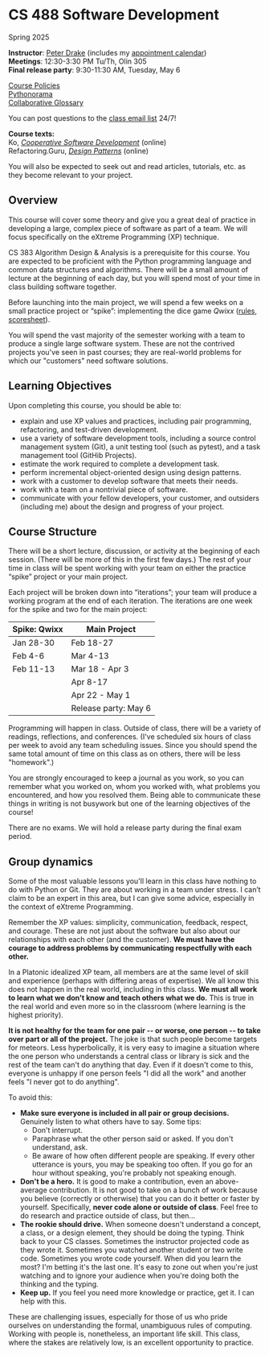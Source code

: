 # CS 488 Software Development
Spring 2025

**Instructor**: [Peter Drake](https://sites.google.com/a/lclark.edu/drake/home)
(includes my [appointment calendar](https://calendar.app.google/XiynwHJNprXgGxWd8))  
**Meetings**: 12:30-3:30 PM Tu/Th, Olin 305  
**Final release party**: 9:30-11:30 AM, Tuesday, May 6

[Course Policies](https://github.com/PeterDrake/drakepedia/blob/master/administrivia/policies.md)  
[Pythonorama](https://github.com/alainkaegi/pythonorama/blob/main/README.md)  
[Collaborative Glossary](https://docs.google.com/document/d/1ZEuJ2BPR2Gbh65tMgPfvKOBvWIORiKy-w-4yFI0g1vk/edit?usp=sharing)

You can post questions to the [class email list](25sp-cs-488-01@lclark.edu) 24/7!

**Course texts:**  
Ko, [*Cooperative Software Development*](https://faculty.washington.edu/ajko/books/cooperative-software-development/)
(online)  
Refactoring.Guru, [*Design Patterns*](https://refactoring.guru/design-patterns) (online)

You will also be expected to seek out and read articles, tutorials, etc. as they become relevant to your project.

## Overview
This course will cover some theory and give you a great deal of practice in developing a large, complex piece of  software as part of a team. We will focus specifically on the eXtreme Programming (XP) technique.

CS 383 Algorithm Design & Analysis is a prerequisite for this course. You are expected to be proficient with the  Python programming language and common data structures and algorithms. There will be a small amount of lecture at the  beginning of each day, but you will spend most of your time in class building software together.

Before launching into the main project, we will spend a few weeks on a small practice project or “spike”: implementing  the dice game *Qwixx* ([rules](https://www.ultraboardgames.com/qwixx/game-rules.php), [scoresheet](https://boardgamegeek.com/file/download_redirect/e183511b21ad0dc4f4fe14cc08d1d9870da8376730d289e9/SingleQwixxScoresheetA4.pdf)).

You will spend the vast majority of the semester working with a team to produce a single large software system. These  are not the contrived projects you've seen in past courses; they are real-world problems for which our "customers" need  software solutions.

## Learning Objectives
Upon completing this course, you should be able to:

- explain and use XP values and practices, including pair programming, refactoring, and test-driven  development.
- use a variety of software development tools, including a source control management system (Git),  a unit testing tool (such as pytest), and a task management tool (GitHib Projects).
- estimate the work required to complete a development task.
- perform incremental object-oriented design using design patterns.
- work with a customer to develop software that meets their needs.
- work with a team on a nontrivial piece of software.
- communicate with your fellow developers, your customer, and outsiders (including me) about the design and progress of your project.

## Course Structure
There will be a short lecture, discussion, or activity at the beginning of each session. (There will be more of this in the first few days.) The rest of your time in class will be spent working with your team on either the practice “spike” project or your main project.

Each project will be broken down into “iterations”; your team will produce a working program at the end of each  iteration. The iterations are one week for the spike and two for the main project:

| Spike: Qwixx | Main Project
|--------------| --
| Jan 28-30    | Feb 18-27
| Feb 4-6      | Mar 4-13
| Feb 11-13    | Mar 18 - Apr 3
|              | Apr 8-17
|              | Apr 22 - May 1
|              | Release party: May 6


Programming will happen in class. Outside of class, there will be a variety of readings, reflections, and conferences. (I've scheduled six hours of class per week to avoid any team scheduling issues. Since you should spend the same total  amount of time on this class as on others, there will be less "homework".)

You are strongly encouraged to keep a journal as you work, so you can remember what you worked on, whom you worked with, what problems you encountered, and how you resolved them. Being able to communicate these things in writing is not busywork but one of the learning objectives of the course!

There are no exams. We will hold a release party during the final exam period.

## Group dynamics
Some of the most valuable lessons you'll learn in this class have nothing to do with Python or Git. They are about working in a team under stress. I can’t claim to be an expert in this area, but I can give some advice, especially in the context of eXtreme Programming.

Remember the XP values: simplicity, communication, feedback, respect, and courage. These are not just about the software but also about our relationships with each other (and the customer). **We must have the courage to address problems by communicating respectfully with each other.**

In a Platonic idealized XP team, all members are at the same level of skill and experience (perhaps with differing areas of expertise). We all know this does not happen in the real world, including in this class. **We must all work to learn what we don't know and teach others what we do.** This is true in the real world and even more so in the classroom (where learning is the highest priority).

**It is not healthy for the team for one pair -- or worse, one person -- to take over part or all of the project.** The  joke is that such people become targets for meteors. Less hyperbolically, it is very easy to imagine a situation where the one person who understands a central class or library is sick and the rest of the team can't do anything that day. Even if it doesn't come to this, everyone is unhappy if one person feels "I did all the work" and another feels "I
never got to do anything".

To avoid this:
- **Make sure everyone is included in all pair or group decisions.** Genuinely listen to what others have to say. Some tips:
  - Don't interrupt.
  - Paraphrase what the other person said or asked. If you don't understand, ask.
  - Be aware of how often different people are speaking. If every other utterance is yours, you may be speaking too often. If you go for an hour without speaking, you're probably not speaking enough.
- **Don't be a hero.** It is good to make a contribution, even an above-average contribution. It is not good to take on a bunch of work because you believe (correctly or otherwise) that you can do it better or faster by yourself. Specifically, **never code alone or outside of class**. Feel free to do research and practice outside of class, but then...
- **The rookie should drive.** When someone doesn't understand a concept, a class, or a design element, they should be doing the typing. Think back to your CS classes. Sometimes the instructor projected code as they wrote it. Sometimes you watched another student or two write code. Sometimes you wrote code yourself. When did you learn the most? I'm betting it's the last one. It's easy to zone out when you're just watching and to ignore your audience when you're doing both the thinking and the typing.
- **Keep up.** If you feel you need more knowledge or practice, get it. I can help with this.

These are challenging issues, especially for those of us who pride ourselves on understanding the formal, unambiguous rules of computing. Working with people is, nonetheless, an important life skill. This class, where the stakes are relatively low, is an excellent opportunity to practice.
